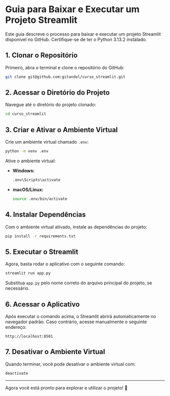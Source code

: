 # Guia para Baixar e Executar um Projeto Streamlit

Este guia descreve o processo para baixar e executar um projeto Streamlit disponível no GitHub. Certifique-se de ter o Python 3.13.2 instalado.

## 1. Clonar o Repositório
Primeiro, abra o terminal e clone o repositório do GitHub:

```sh
git clone git@github.com:gitandol/curso_streamlit.git
```
## 2. Acessar o Diretório do Projeto

Navegue até o diretório do projeto clonado:

```sh
cd curso_streamlit
```

## 3. Criar e Ativar o Ambiente Virtual

Crie um ambiente virtual chamado `.env`:

```sh
python -m venv .env
```

Ative o ambiente virtual:

- **Windows:**
  ```sh
  .env\Scripts\activate
  ```
- **macOS/Linux:**
  ```sh
  source .env/bin/activate
  ```

## 4. Instalar Dependências

Com o ambiente virtual ativado, instale as dependências do projeto:

```sh
pip install -r requirements.txt
```

## 5. Executar o Streamlit

Agora, basta rodar o aplicativo com o seguinte comando:

```sh
streamlit run app.py
```

Substitua `app.py` pelo nome correto do arquivo principal do projeto, se necessário.

## 6. Acessar o Aplicativo

Após executar o comando acima, o Streamlit abrirá automaticamente no navegador padrão. Caso contrário, acesse manualmente o seguinte endereço:

```
http://localhost:8501
```

## 7. Desativar o Ambiente Virtual

Quando terminar, você pode desativar o ambiente virtual com:

```sh
deactivate
```

---

Agora você está pronto para explorar e utilizar o projeto! 🚀

